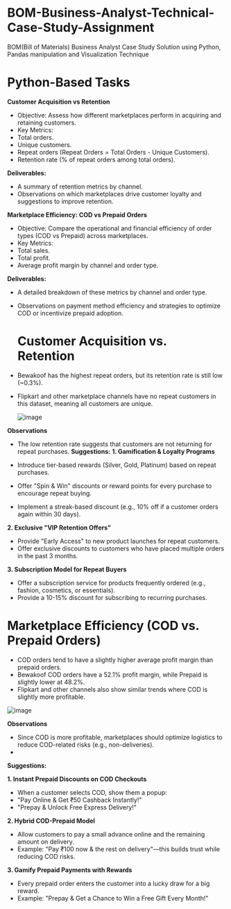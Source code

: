 # BOM-Business-Analyst-Technical-Case-Study-Assignment
BOM(Bill of Materials) Business Analyst Case Study Solution using Python, Pandas manipulation and Visualization Technique
# Python-Based Tasks
**Customer Acquisition vs Retention**

- Objective: Assess how different marketplaces perform in acquiring and retaining customers.
- Key Metrics:
- Total orders.
- Unique customers.
- Repeat orders (Repeat Orders = Total Orders - Unique Customers).
- Retention rate (% of repeat orders among total orders).
  
**Deliverables:**

- A summary of retention metrics by channel.
- Observations on which marketplaces drive customer loyalty and suggestions to improve retention.

**Marketplace Efficiency: COD vs Prepaid Orders**

- Objective: Compare the operational and financial efficiency of order types (COD vs Prepaid) across marketplaces.
- Key Metrics:
- Total sales.
- Total profit.
- Average profit margin by channel and order type.
  
**Deliverables:**
- A detailed breakdown of these metrics by channel and order type.
- Observations on payment method efficiency and strategies to optimize COD or incentivize prepaid adoption.


  # **Customer Acquisition vs. Retention**
  
- Bewakoof has the highest repeat orders, but its retention rate is still low (~0.3%).
- Flipkart and other marketplace channels have no repeat customers in this dataset, meaning all customers are unique.

  ![image](https://github.com/user-attachments/assets/b06e0280-dbf6-45c2-a66d-41bf45b9452d)


**Observations**

- The low retention rate suggests that customers are not returning for repeat purchases.
 **Suggestions:**
**1. Gamification & Loyalty Programs**

- Introduce tier-based rewards (Silver, Gold, Platinum) based on repeat purchases.
- Offer "Spin & Win" discounts or reward points for every purchase to encourage repeat buying.
- Implement a streak-based discount (e.g., 10% off if a customer orders again within 30 days).

**2. Exclusive "VIP Retention Offers"**

- Provide "Early Access" to new product launches for repeat customers.
- Offer exclusive discounts to customers who have placed multiple orders in the past 3 months.

**3. Subscription Model for Repeat Buyers**

- Offer a subscription service for products frequently ordered (e.g., fashion, cosmetics, or essentials).
- Provide a 10-15% discount for subscribing to recurring purchases.

# **Marketplace Efficiency (COD vs. Prepaid Orders)**
- COD orders tend to have a slightly higher average profit margin than prepaid orders.
- Bewakoof COD orders have a 52.1% profit margin, while Prepaid is slightly lower at 48.2%.
- Flipkart and other channels also show similar trends where COD is slightly more profitable.

![image](https://github.com/user-attachments/assets/266f9082-1d33-4034-a2a7-c2c1643a5d73)


**Observations**

- Since COD is more profitable, marketplaces should optimize logistics to reduce COD-related risks (e.g., non-deliveries).
- 
**Suggestions:**
  
**1. Instant Prepaid Discounts on COD Checkouts**

- When a customer selects COD, show them a popup:
- "Pay Online & Get ₹50 Cashback Instantly!"
- "Prepay & Unlock Free Express Delivery!"

**2. Hybrid COD-Prepaid Model**

- Allow customers to pay a small advance online and the remaining amount on delivery.
- Example: "Pay ₹100 now & the rest on delivery"—this builds trust while reducing COD risks.

**3. Gamify Prepaid Payments with Rewards**

- Every prepaid order enters the customer into a lucky draw for a big reward.
- Example: "Prepay & Get a Chance to Win a Free Gift Every Month!"
